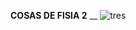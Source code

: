 **COSAS DE FISIA 2**
__
![tres](https://github.com/VOIDX66/Projects_void/assets/70232955/52397b11-584f-4aa0-8caa-dd52e3a96268)
